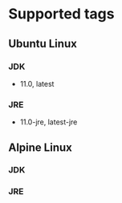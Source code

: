 # Supported tags

## Ubuntu Linux

### JDK

* 11.0, latest

### JRE

* 11.0-jre, latest-jre

## Alpine Linux

### JDK



### JRE


